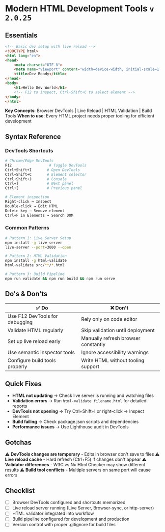 # Modern HTML Development Tools `v 2.0.25`

## Essentials
```html
<!-- Basic dev setup with live reload -->
<!DOCTYPE html>
<html lang="en">
<head>
    <meta charset="UTF-8">
    <meta name="viewport" content="width=device-width, initial-scale=1.0">
    <title>Dev Ready</title>
</head>
<body>
    <h1>Hello Dev World</h1>
    <!-- F12 to inspect, Ctrl+Shift+C to select element -->
</body>
</html>
```

**Key Concepts**: Browser DevTools | Live Reload | HTML Validation | Build Tools
**When to use**: Every HTML project needs proper tooling for efficient development

## Syntax Reference

### DevTools Shortcuts
```bash
# Chrome/Edge DevTools
F12                 # Toggle DevTools
Ctrl+Shift+I       # Open DevTools
Ctrl+Shift+C       # Element selector
Ctrl+Shift+J       # Console
Ctrl+]             # Next panel
Ctrl+[             # Previous panel

# Element inspection
Right-click → Inspect
Double-click → Edit HTML
Delete key → Remove element
Ctrl+F in Elements → Search DOM
```

### Common Patterns
```bash
# Pattern 1: Live Server Setup
npm install -g live-server
live-server --port=3000 --open

# Pattern 2: HTML Validation
npm install -g html-validate
html-validate src/**/*.html

# Pattern 3: Build Pipeline
npm run validate && npm run build && npm run serve
```

## Do's & Don'ts
| ✅ Do | ❌ Don't |
|-------|----------|
| Use F12 DevTools for debugging | Rely only on code editor |
| Validate HTML regularly | Skip validation until deployment |
| Set up live reload early | Manually refresh browser constantly |
| Use semantic inspector tools | Ignore accessibility warnings |
| Configure build tools properly | Write HTML without tooling support |

## Quick Fixes
- **HTML not updating** → Check live server is running and watching files
- **Validation errors** → Run `html-validate filename.html` for detailed reports
- **DevTools not opening** → Try Ctrl+Shift+I or right-click → Inspect Element
- **Build failing** → Check package.json scripts and dependencies
- **Performance issues** → Use Lighthouse audit in DevTools

## Gotchas
⚠️ **DevTools changes are temporary** - Edits in browser don't save to files
⚠️ **Live reload cache** - Hard refresh (Ctrl+F5) if changes don't appear
⚠️ **Validator differences** - W3C vs Nu Html Checker may show different results
⚠️ **Build tool conflicts** - Multiple servers on same port will cause errors

## Checklist
- [ ] Browser DevTools configured and shortcuts memorized
- [ ] Live reload server running (Live Server, Browser-sync, or http-server)
- [ ] HTML validator integrated into workflow
- [ ] Build pipeline configured for development and production
- [ ] Version control with proper .gitignore for build files